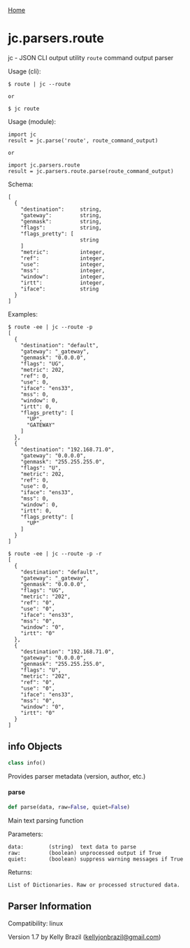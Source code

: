 [Home](https://kellyjonbrazil.github.io/jc/)
<a id="jc.parsers.route"></a>

# jc.parsers.route

jc - JSON CLI output utility `route` command output parser

Usage (cli):

    $ route | jc --route

    or

    $ jc route

Usage (module):

    import jc
    result = jc.parse('route', route_command_output)

    or

    import jc.parsers.route
    result = jc.parsers.route.parse(route_command_output)

Schema:

    [
      {
        "destination":     string,
        "gateway":         string,
        "genmask":         string,
        "flags":           string,
        "flags_pretty": [
                           string
        ]
        "metric":          integer,
        "ref":             integer,
        "use":             integer,
        "mss":             integer,
        "window":          integer,
        "irtt":            integer,
        "iface":           string
      }
    ]

Examples:

    $ route -ee | jc --route -p
    [
      {
        "destination": "default",
        "gateway": "_gateway",
        "genmask": "0.0.0.0",
        "flags": "UG",
        "metric": 202,
        "ref": 0,
        "use": 0,
        "iface": "ens33",
        "mss": 0,
        "window": 0,
        "irtt": 0,
        "flags_pretty": [
          "UP",
          "GATEWAY"
        ]
      },
      {
        "destination": "192.168.71.0",
        "gateway": "0.0.0.0",
        "genmask": "255.255.255.0",
        "flags": "U",
        "metric": 202,
        "ref": 0,
        "use": 0,
        "iface": "ens33",
        "mss": 0,
        "window": 0,
        "irtt": 0,
        "flags_pretty": [
          "UP"
        ]
      }
    ]

    $ route -ee | jc --route -p -r
    [
      {
        "destination": "default",
        "gateway": "_gateway",
        "genmask": "0.0.0.0",
        "flags": "UG",
        "metric": "202",
        "ref": "0",
        "use": "0",
        "iface": "ens33",
        "mss": "0",
        "window": "0",
        "irtt": "0"
      },
      {
        "destination": "192.168.71.0",
        "gateway": "0.0.0.0",
        "genmask": "255.255.255.0",
        "flags": "U",
        "metric": "202",
        "ref": "0",
        "use": "0",
        "iface": "ens33",
        "mss": "0",
        "window": "0",
        "irtt": "0"
      }
    ]

<a id="jc.parsers.route.info"></a>

## info Objects

```python
class info()
```

Provides parser metadata (version, author, etc.)

<a id="jc.parsers.route.parse"></a>

#### parse

```python
def parse(data, raw=False, quiet=False)
```

Main text parsing function

Parameters:

    data:        (string)  text data to parse
    raw:         (boolean) unprocessed output if True
    quiet:       (boolean) suppress warning messages if True

Returns:

    List of Dictionaries. Raw or processed structured data.

## Parser Information
Compatibility:  linux

Version 1.7 by Kelly Brazil (kellyjonbrazil@gmail.com)
